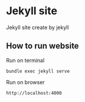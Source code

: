 # Jekyll site
Jekyll site create by jekyll

## How to run website
Run on terminal

```
bundle exec jekyll serve
```
Run on browser

```
http://localhost:4000
```